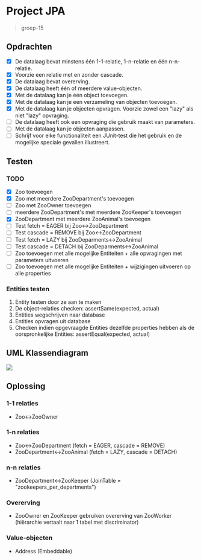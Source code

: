 # Project JPA
> groep-15

## Opdrachten
- [x] De datalaag bevat minstens één 1-1-relatie, 1-n-relatie en één n-n-relatie.
- [x] Voorzie een relatie met en zonder cascade.
- [x] De datalaag bevat overerving.
- [x] De datalaag heeft één of meerdere value-objecten.
- [x] Met de datalaag kan je één object toevoegen.
- [x] Met de datalaag kan je een verzameling van objecten toevoegen.
- [x] Met de datalaag kan je objecten opvragen. Voorzie zowel een "lazy" als niet "lazy" opvraging.
- [ ] De datalaag heeft ook een opvraging die gebruik maakt van parameters.
- [ ] Met de datalaag kan je objecten aanpassen.
- [ ] Schrijf voor elke functionaliteit een JUnit-test die het gebruik en de mogelijke speciale gevallen illustreert.

## Testen
### TODO
- [x] Zoo toevoegen
- [x] Zoo met meerdere ZooDepartment's toevoegen
- [ ] Zoo met ZooOwner toevoegen
- [ ] meerdere ZooDepartment's met meerdere ZooKeeper's toevoegen
- [x] ZooDepartment met meerdere ZooAnimal's toevoegen
- [ ] Test fetch = EAGER bij Zoo<->ZooDepartment
- [ ] Test cascade = REMOVE bij Zoo<->ZooDepartment
- [ ] Test fetch = LAZY bij ZooDeparments<->ZooAnimal
- [ ] Test cascade = DETACH bij ZooDeparments<->ZooAnimal
- [ ] Zoo toevoegen met alle mogelijke Entiteiten + alle opvragingen met parameters uitvoeren
- [ ] Zoo toevoegen met alle mogelijke Entiteiten + wijzigingen uitvoeren op alle properties

### Entities testen
1. Entity testen door ze aan te maken 
2. De object-relaties checken: assertSame(expected, actual)
3. Entities wegschrijven naar database
4. Entities opvragen uit database
5. Checken indien opgevraagde Entities dezelfde properties hebben als de oorspronkelijke Entities: assertEqual(expected, actual)

## UML Klassendiagram
![](https://i.imgur.com/cdlWxcT.png)

## Oplossing
### 1-1 relaties
- Zoo<->ZooOwner
### 1-n relaties
- Zoo<->ZooDepartment (fetch = EAGER, cascade = REMOVE)
- ZooDepartment<->ZooAnimal (fetch = LAZY, cascade = DETACH)
### n-n relaties
- ZooDepartment<->ZooKeeper (JoinTable = "zookeepers_per_departments")
### Overerving 
- ZooOwner en ZooKeeper gebruiken overerving van ZooWorker (hiërarchie vertaalt naar 1 tabel met discriminator)
### Value-objecten
- Address (Embeddable)

